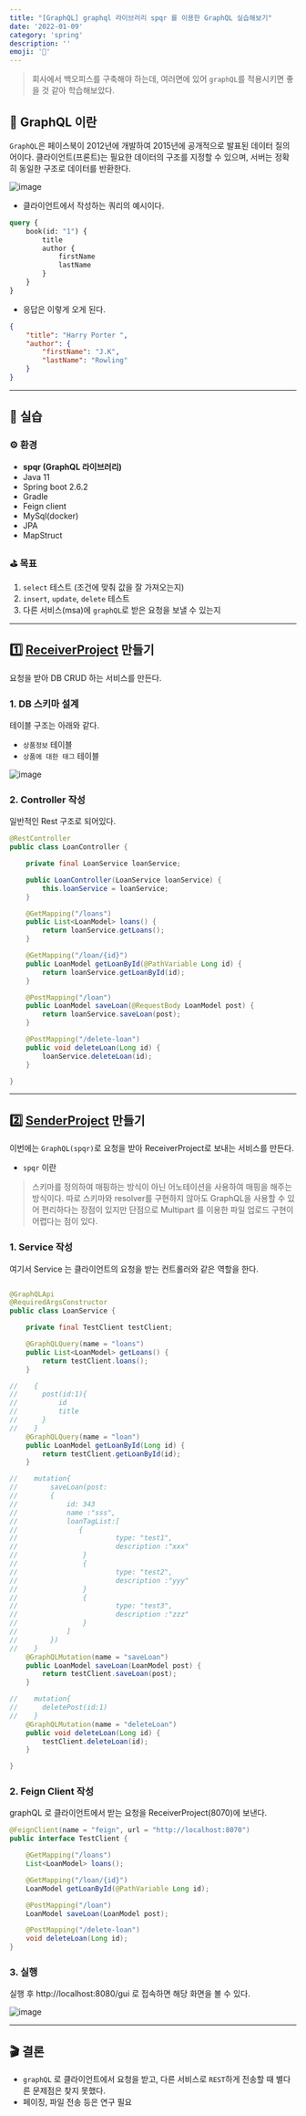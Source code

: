 ```yaml
---
title: "[GraphQL] graphql 라이브러리 spqr 를 이용한 GraphQL 실습해보기"
date: '2022-01-09'
category: 'spring'
description: ''
emoji: '🍇'
---
```


> 회사에서 백오피스를 구축해야 하는데, 여러면에 있어 `graphQL`를 적용시키면 좋을 것 같아 학습해보았다.


## 👾 GraphQL 이란

`GraphQL`은 페이스북이 2012년에 개발하여 2015년에 공개적으로 발표된 데이터 질의어이다.
클라이언트(프론트)는 필요한 데이터의 구조를 지정할 수 있으며, 서버는 정확히 동일한 구조로 데이터를 반환한다.

![image](https://user-images.githubusercontent.com/55419159/148671417-a7a7db95-e44c-4f9c-8723-4d5248bcdc67.png)


- 클라이언트에서 작성하는 쿼리의 예시이다.

```graphql
query {
    book(id: "1") {
        title
        author {
            firstName
            lastName
        }
    }
}
```

- 응답은 이렇게 오게 된다.

```json
{
	"title": "Harry Porter ",
	"author": {
		"firstName": "J.K",
		"lastName": "Rowling"
	}
}
```

---

## 📝 실습

### ⚙️ 환경

- **spqr (GraphQL 라이브러리)**
- Java 11
- Spring boot 2.6.2
- Gradle
- Feign client
- MySql(docker)
- JPA
- MapStruct

### ⛳ 목표

1. `select` 테스트 (조건에 맞춰 값을 잘 가져오는지)
2. `insert`, `update`, `delete` 테스트
3. 다른 서비스(msa)에 `graphQL`로 받은 요청을 보낼 수 있는지

---

## 1️⃣ [ReceiverProject](https://github.com/won0935/GraphQLTestReceiver) 만들기

요청을 받아 DB CRUD 하는 서비스를 만든다.

### 1. DB 스키마 설계

테이블 구조는 아래와 같다.
- `상품정보` 테이블
- `상품에 대한 태그` 테이블

![image](https://user-images.githubusercontent.com/55419159/148672128-7381359e-0117-4b9d-9d2d-51a2a5cbf7f0.png)

### 2. Controller 작성

일반적인 Rest 구조로 되어있다.

```java
@RestController
public class LoanController {

    private final LoanService loanService;

    public LoanController(LoanService loanService) {
        this.loanService = loanService;
    }

    @GetMapping("/loans")
    public List<LoanModel> loans() {
        return loanService.getLoans();
    }

    @GetMapping("/loan/{id}")
    public LoanModel getLoanById(@PathVariable Long id) {
        return loanService.getLoanById(id);
    }

    @PostMapping("/loan")
    public LoanModel saveLoan(@RequestBody LoanModel post) {
        return loanService.saveLoan(post);
    }

    @PostMapping("/delete-loan")
    public void deleteLoan(Long id) {
        loanService.deleteLoan(id);
    }

}
```

---

## 2️⃣ [SenderProject](https://github.com/won0935/GraphQLTestSender) 만들기

이번에는 `GraphQL(spqr)`로 요청을 받아 ReceiverProject로 보내는 서비스를 만든다.

- `spqr` 이란
> 스키마를 정의하여 매핑하는 방식이 아닌 어노테이션을 사용하여 매핑을 해주는 방식이다.
> 따로 스키마와 resolver를 구현하지 않아도 GraphQL을 사용할 수 있어 편리하다는 장점이 있지만
> 단점으로 Multipart 를 이용한 파일 업로드 구현이 어렵다는 점이 있다.

### 1. Service 작성

여기서 Service 는 클라이언트의 요청을 받는 컨트롤러와 같은 역할을 한다.

```java

@GraphQLApi
@RequiredArgsConstructor
public class LoanService {

    private final TestClient testClient;

    @GraphQLQuery(name = "loans")
    public List<LoanModel> getLoans() {
        return testClient.loans();
    }

//    {
//    	post(id:1){
//    		id
//    		title
//    	}
//    }
    @GraphQLQuery(name = "loan")
    public LoanModel getLoanById(Long id) {
        return testClient.getLoanById(id);
    }

//    mutation{
//        saveLoan(post:
//        {
//            id: 343
//            name :"sss",
//            loanTagList:[
//               {
//                        type: "test1",
//                        description :"xxx"
//                }
//                {
//                        type: "test2",
//                        description :"yyy"
//                }
//                {
//                        type: "test3",
//                        description :"zzz"
//                }
//            ]
//        })
//    }
    @GraphQLMutation(name = "saveLoan")
    public LoanModel saveLoan(LoanModel post) {
        return testClient.saveLoan(post);
    }

//    mutation{
//    	deletePost(id:1)
//    }
    @GraphQLMutation(name = "deleteLoan")
    public void deleteLoan(Long id) {
        testClient.deleteLoan(id);
    }

}
```

### 2. Feign Client 작성

graphQL 로 클라이언트에서 받는 요청을 ReceiverProject(8070)에 보낸다.

```java
@FeignClient(name = "feign", url = "http://localhost:8070")
public interface TestClient {

    @GetMapping("/loans")
    List<LoanModel> loans();

    @GetMapping("/loan/{id}")
    LoanModel getLoanById(@PathVariable Long id);

    @PostMapping("/loan")
    LoanModel saveLoan(LoanModel post);

    @PostMapping("/delete-loan")
    void deleteLoan(Long id);
}
```

### 3. 실행

실행 후
http://localhost:8080/gui
로 접속하면 해당 화면을 볼 수 있다.

![image](https://user-images.githubusercontent.com/55419159/148673364-6e083cc1-c385-4b4f-a970-761919e0054f.png)

---

## 🎬 결론

- `graphQL` 로 클라이언트에서 요청을 받고, 다른 서비스로 `REST`하게 전송할 때 별다른 문제점은 찾지 못했다.
- 페이징, 파일 전송 등은 연구 필요